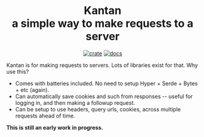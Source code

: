 <div align="center">
  <h1>
    Kantan<br>
    a simple way to make requests to a server
  </h1>

  [![crate](https://img.shields.io/crates/v/kantan.svg)](https://crates.io/crates/kantan)
  [![docs](https://docs.rs/kantan/badge.svg)](https://docs.rs/kantan)
</div>

Kantan is for making requests to servers. Lots of libraries exist for that.
Why use this?

 * Comes with batteries included. No need to setup Hyper + Serde + Bytes + etc (again).
 * Can automatically save cookies and such from responses -- useful for logging in, and then making a followup request.
 * Can be setup to use headers, query urls, cookies, across multiple requests ahead of time.

**This is still an early work in progress.**
